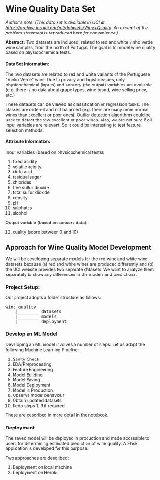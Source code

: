 # Wine Quality Data Set

_Author's note: (This data set is available in UCI at https://archive.ics.uci.edu/ml/datasets/Wine+Quality. An excerpt of the problem statement is reproduced here for convenience.)_

**Abstract:** Two datasets are included, related to red and white vinho verde wine samples, from the north of Portugal. The goal is to model wine quality based on physicochemical tests.

#### Data Set Information:

The two datasets are related to red and white variants of the Portuguese "Vinho Verde" wine. Due to privacy and logistic issues, only physicochemical (inputs) and sensory (the output) variables are available (e.g. there is no data about grape types, wine brand, wine selling price, etc.).

These datasets can be viewed as classification or regression tasks. The classes are ordered and not balanced (e.g. there are many more normal wines than excellent or poor ones). Outlier detection algorithms could be used to detect the few excellent or poor wines. Also, we are not sure if all input variables are relevant. So it could be interesting to test feature selection methods.


#### Attribute Information:

Input variables (based on physicochemical tests):

1. fixed acidity
2. volatile acidity
3. citric acid
4. residual sugar
5. chlorides
6. free sulfur dioxide
7. total sulfur dioxide
8. density
9. pH
10. sulphates
11. alcohol

Output variable (based on sensory data):

12. quality (score between 0 and 10)


## Approach for Wine Quality Model Development
We will be developing separate models for the red wine and white wine datasets because (a) red and white wines are produced differently and (b) the UCI website provides two separate datasets. We want to analyze them separately to show any differences in the models and predictions.

### Project Setup:

Our project adopts a folder structure as follows:

<pre>
wine_quality
    |________ datasets
    |________ models
    |________ deployment
</pre>

### Develop an ML Model

Developing an ML model involves a number of steps. Let us adopt the following Machine Learning Pipeline:

1. Sanity Check 
2. EDA/Preprocessing
3. Feature Engineering
4. Model Building
5. Model Saving
6. Model Deployment
7. Model in Production
8. Observe model behaviour
9. Obtain updated datasets
10. Redo steps 1..9 if required

These are described in more detail in the notebook.

### Deployment
The saved model will be deployed in production and made accessible to users for determining estimated prediction of wine quality. A Flask application is developed for this purpose.

Two approaches are described:

1. Deployment on local machine
2. Deployment on Heroku
